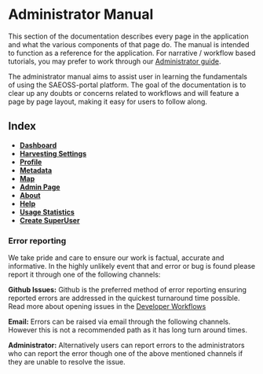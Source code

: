 # Administrator Manual
<!-- Replace all of the titles with relevant titles -->

This section of the documentation describes every page in the application and
what the various components of that page do. The manual is intended to function
as a reference for the application. For narrative / workflow based tutorials,
you may prefer to work through our [Administrator guide](../guide/index.md).

The administrator manual aims to assist user in learning the fundamentals of using the SAEOSS-portal platform. The goal of the documentation is to clear up any doubts or concerns related to workflows and will feature a page by page layout, making it easy for users to follow along.

## Index

- [**Dashboard**]()
- [**Harvesting Settings**](./harvesting-settings.md)
- [**Profile**]()
- [**Metadata**]()
- [**Map**]()
- [**Admin Page**]()
- [**About**]()
- [**Help**]()
- [**Usage Statistics**](./usage-statistics.md)
- [**Create SuperUser**](./super-user.md)

### Error reporting

We take pride and care to ensure our work is factual, accurate and informative. In the highly unlikely event that and error or bug is found please report it through one of the following channels:

**Github Issues:** Github is the preferred method of error reporting ensuring reported errors are addressed in the quickest turnaround time possible. Read more about opening issues in the [Developer Workflows](../../developer/guide/workflows.md)

**Email:** Errors can be raised via email through the following channels. However this is not a recommended path as it has long turn around times.

<!-- we need permission to do this before implementing the mails

- info@kartoza.com
- example@sansa.cm
- exanple@saeonn.com -->

**Administrator:** Alternatively users can report errors to the administrators who can report the error though one of the above mentioned channels if they are unable to resolve the issue.
